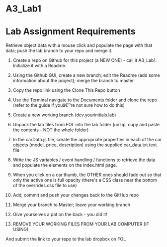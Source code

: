 # A3_Lab1
Lab Assignment Requirements
==============================

Retrieve object data with a mouse click and populate the page with that data; push the lab branch to your repo and merge it.

1. Create a repo on Github for this project (a NEW ONE) - call it A3_Lab1. Initialize it with a Readme.

2. Using the Github GUI, create a new branch; edit the Readme (add some information about the project); merge the branch to master

3. Copy the repo link using the Clone This Repo button

4. Use the Terminal navigate to the Documents folder and clone the repo (refer to the guide if youâ€™re not sure how to do this)

5. Create a new working branch (dev.yourinitials.lab)

6. Unpack the lab files from FOL into the lab folder (unzip, copy and paste the contents - NOT the whole folder)

7. In the carData.js file, create the appropriate properties in each of the car objects (model, price, description) using the supplied car_data.txt text file

8. Write the JS variables / event handling / functions to retrieve the data and populate the elements on the index.html page.

9. When you click on a car thumb, the OTHER ones should fade out so that only the active one is full opacity (there's a CSS class near the bottom of the overrides.css file to use)

10. Add, commit and push your changes back to the GitHub repo

11. Merge your branch to Master; leave your working branch

12. Give yourselves a pat on the back - you did it!

13. REMOVE YOUR WORKING FILES FROM YOUR LAB COMPUTER (IF USING)

And submit the link to your repo to the lab dropbox on FOL
